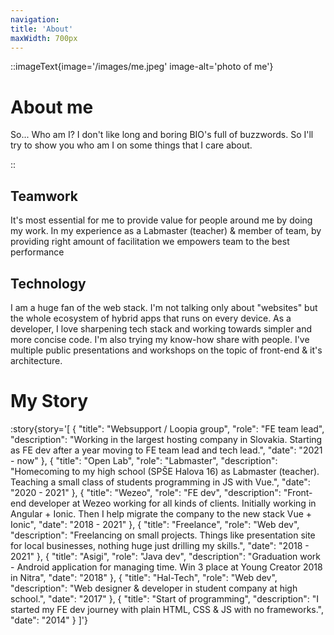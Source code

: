 ```yaml
---
navigation:
title: 'About'
maxWidth: 700px
---
```



::imageText{image='/images/me.jpeg' image-alt='photo of me'}


# About me
So... Who am I? I don't like long and boring BIO's full of buzzwords. So I'll try to show you who am I on
some things that I care about.

::

## Teamwork
It's most essential for me to provide value for people around me by doing my work.
In my experience as a Labmaster (teacher) & member of team, by providing right amount of facilitation we
empowers team to the best performance

## Technology
I am a huge fan of the web stack. I'm not talking only about "websites" but the whole ecosystem of hybrid apps that runs on every device.
As a developer, I love sharpening tech stack and working towards simpler and more concise code. I'm also trying my know-how share with people.
I've multiple public presentations and workshops on the topic of front-end & it's architecture.


# My Story
:story{story='[
{
"title": "Websupport / Loopia group",
"role": "FE team lead",
"description": "Working in the largest hosting company in Slovakia. Starting as FE dev after a year moving to FE team lead and tech lead.",
"date": "2021 - now"
},
{
"title": "Open Lab",
"role": "Labmaster",
"description": "Homecoming to my high school (SPŠE Halova 16) as Labmaster (teacher). Teaching a small class of students programming in JS with Vue.",
"date": "2020 - 2021"
},
{
"title": "Wezeo",
"role": "FE dev",
"description": "Front-end developer at Wezeo working for all kinds of clients. Initially working in Angular + Ionic. Then I help migrate the company to the new stack Vue + Ionic",
"date": "2018 - 2021"
},
{
"title": "Freelance",
"role": "Web dev",
"description": "Freelancing on small projects. Things like presentation site for local businesses, nothing huge just drilling my skills.",
"date": "2018 - 2021"
},
{
"title": "Asigi",
"role": "Java dev",
"description": "Graduation work - Android application for managing time. Win 3 place at Young Creator 2018 in Nitra",
"date": "2018"
},
{
"title": "Hal-Tech",
"role": "Web dev",
"description": "Web designer & developer in student company at high school.",
"date": "2017"
},
{
"title": "Start of programming",
"description": "I started my FE dev journey with plain HTML, CSS & JS with no frameworks.",
"date": "2014"
}
]'}
